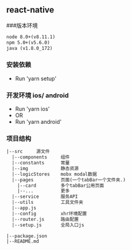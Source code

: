 ## react-native

###版本环境
```html
node 8.0+(v8.11.1)
npm 5.0+(v5.6.0)
java (v1.8.0_172)
```
### 安装依赖
* Run 'yarn setup'

### 开发环境 ios/ android
* Run 'yarn ios'
* OR
* Run 'yarn android'

### 项目结构
```html
|--src     源文件
  |--components     组件
  |--constants      常量
  |--img            静态资源
  |--logicStores    mobx modal数据
  |--pages          页面(一个tabBar一个文件夹.)
    |--card         多个tabBar公用页面
    |--...          更多
  |--service        服务API
  |--utils          工具文件夹
  |--app.js         
  |--config         xhr环境配置        
  |--router.js      路由配置        
  |--setup.js       全局入口js

|--package.json
|--README.md
```
